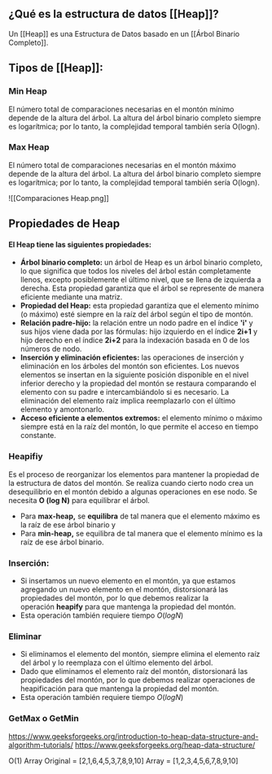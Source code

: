 ## ¿Qué es la estructura de datos [[Heap]]?
Un [[Heap]] es una Estructura de Datos basado en un [[Árbol Binario Completo]].

## Tipos de [[Heap]]: 
### Min Heap
El número total de comparaciones necesarias en el montón mínimo depende de la altura del árbol. La altura del árbol binario completo siempre es logarítmica; por lo tanto, la complejidad temporal también sería O(logn).

### Max Heap
El número total de comparaciones necesarias en el montón máximo depende de la altura del árbol. La altura del árbol binario completo siempre es logarítmica; por lo tanto, la complejidad temporal también sería O(logn).

![[Comparaciones Heap.png]]

## Propiedades de Heap

#### El Heap tiene las siguientes propiedades:

- **Árbol binario completo:** un árbol de Heap es un árbol binario completo, lo que significa que todos los niveles del árbol están completamente llenos, excepto posiblemente el último nivel, que se llena de izquierda a derecha. Esta propiedad garantiza que el árbol se represente de manera eficiente mediante una matriz.
- **Propiedad del Heap:** esta propiedad garantiza que el elemento mínimo (o máximo) esté siempre en la raíz del árbol según el tipo de montón.
- **Relación padre-hijo:** la relación entre un nodo padre en el índice **'i'** y sus hijos viene dada por las fórmulas: hijo izquierdo en el índice **2i+1** y hijo derecho en el índice **2i+2** para la indexación basada en 0 de los números de nodo.
- **Inserción y eliminación eficientes:** las operaciones de inserción y eliminación en los árboles del montón son eficientes. Los nuevos elementos se insertan en la siguiente posición disponible en el nivel inferior derecho y la propiedad del montón se restaura comparando el elemento con su padre e intercambiándolo si es necesario. La eliminación del elemento raíz implica reemplazarlo con el último elemento y amontonarlo.
- **Acceso eficiente a elementos extremos:** el elemento mínimo o máximo siempre está en la raíz del montón, lo que permite el acceso en tiempo constante.

### Heapifiy

Es el proceso de reorganizar los elementos para mantener la propiedad de la estructura de datos del montón. Se realiza cuando cierto nodo crea un desequilibrio en el montón debido a algunas operaciones en ese nodo. Se necesita **O (log N)** para equilibrar el árbol. 

- Para **max-heap,** se **equilibra** de tal manera que el elemento máximo es la raíz de ese árbol binario y 
- Para **min-heap,** se equilibra de tal manera que el elemento mínimo es la raíz de ese árbol binario.

### Inserción:

- Si insertamos un nuevo elemento en el montón, ya que estamos agregando un nuevo elemento en el montón, distorsionará las propiedades del montón, por lo que debemos realizar la operación **heapify** para que mantenga la propiedad del montón.
- Esta operación también requiere tiempo $O(logN)$

### Eliminar
- Si eliminamos el elemento del montón, siempre elimina el elemento raíz del árbol y lo reemplaza con el último elemento del árbol.
- Dado que eliminamos el elemento raíz del montón, distorsionará las propiedades del montón, por lo que debemos realizar operaciones de heapificación para que mantenga la propiedad del montón.
- Esta operación también requiere tiempo $O(logN)$
### GetMax o GetMin


https://www.geeksforgeeks.org/introduction-to-heap-data-structure-and-algorithm-tutorials/
https://www.geeksforgeeks.org/heap-data-structure/

O(1)
Array Original = [2,1,6,4,5,3,7,8,9,10]
Array = [1,2,3,4,5,6,7,8,9,10]